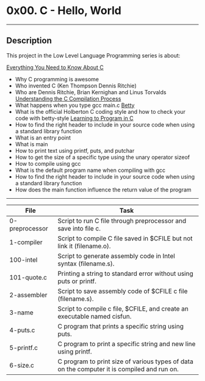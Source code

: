 # 0x00. C - Hello, World
---
## Description

This project in the Low Level Language Programming series is about:

[Everything You Need to Know About C](https://docs.google.com/presentation/d/1ghto-TsXqgPRuEVmiCp7GvGttobdTLF4Yq8IRXwzvHY/edit#slide=id.p)
* Why C programming is awesome
* Who invented C (Ken Thompson Dennis Ritchie)
* Who are Dennis Ritchie, Brian Kernighan and Linus Torvalds
[Understanding the C Compilation Process](https://www.youtube.com/watch?v=VDslRumKvRA)
* What happens when you type gcc main.c
[Betty](https://github.com/holbertonschool/Betty/wiki)
* What is the official Holberton C coding style and how to check your code with betty-style
[Learning to Program in C](https://www.youtube.com/watch?v=rk2fK2IIiiQ)
* How to find the right header to include in your source code when using a standard library function
* What is an entry point
* What is main
* How to print text using printf, puts, and putchar
* How to get the size of a specific type using the unary operator sizeof
* How to compile using gcc
* What is the default program name when compiling with gcc
* How to find the right header to include in your source code when using a standard library function
* How does the main function influence the return value of the program

---
File | Task
---|---
0-preprocessor | Script to run C file through preprocessor and save into file c.
1-compiler | Script to compile C file saved in $CFILE but not link it (filename.o).
100-intel | Script to generate assembly code in Intel syntax (filename.s).
101-quote.c | Printing a string to standard error without using puts or printf.
2-assembler | Script to save assembly code of $CFILE c file (filename.s).
3-name | Script to compile c file, $CFILE, and create an executable named cisfun.
4-puts.c | C program that prints a specific string using puts.
5-printf.c | C program to print a specific string and new line using printf.
6-size.c | C program to print size of various types of data on the computer it is compiled and run on.
